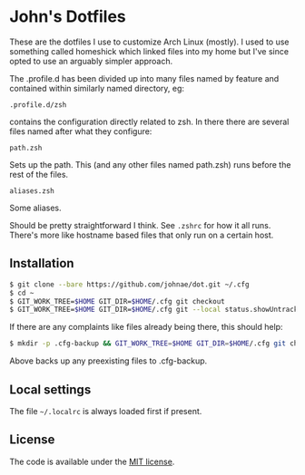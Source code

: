 # John's Dotfiles

These are the dotfiles I use to customize Arch Linux (mostly). I used to use something called homeshick which linked files into my home but I've since opted to use an arguably simpler approach.

The .profile.d has been divided up into many files named by feature and contained within similarly named directory, eg:

```.profile.d/zsh```

contains the configuration directly related to zsh. In there there are several files named after what they configure:

```path.zsh```

Sets up the path. This (and any other files named path.zsh) runs before the rest of the files.

```aliases.zsh```

Some aliases.

Should be pretty straightforward I think. See ```.zshrc``` for how it all runs. There's more like hostname based files that only run on a certain host.

## Installation

```sh
$ git clone --bare https://github.com/johnae/dot.git ~/.cfg
$ cd ~
$ GIT_WORK_TREE=$HOME GIT_DIR=$HOME/.cfg git checkout
$ GIT_WORK_TREE=$HOME GIT_DIR=$HOME/.cfg git --local status.showUntrackedFiles no
```

If there are any complaints like files already being there, this should help:

```sh
$ mkdir -p .cfg-backup && GIT_WORK_TREE=$HOME GIT_DIR=$HOME/.cfg git checko 2>&1 | egrep "\s+\." | awk '{print $1}' | xargs -I{} mv {} .cfg-backup/{}
```

Above backs up any preexisting files to .cfg-backup.


## Local settings

The file ```~/.localrc``` is always loaded first if present.


## License

The code is available under the [MIT license](LICENSE).
